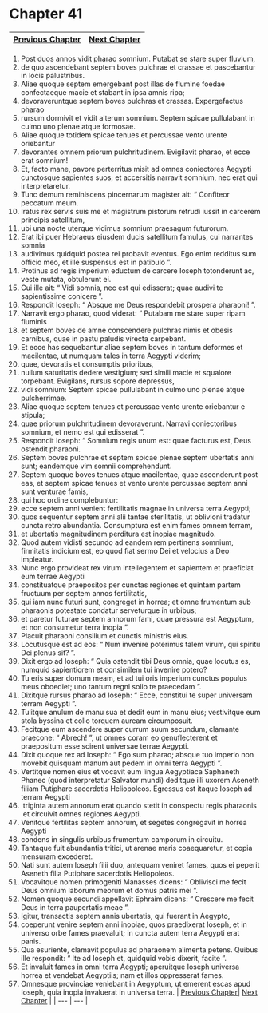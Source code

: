 # Chapter 41
| [Previous Chapter](Chapter%2040.md)| [Next Chapter](Chapter%2042.md) |
| --- | --- |
1. Post duos annos vidit pharao somnium. Putabat se stare super fluvium,
2. de quo ascendebant septem boves pulchrae et crassae et pascebantur in locis palustribus.
3. Aliae quoque septem emergebant post illas de flumine foedae confectaeque macie et stabant in ipsa amnis ripa;
4. devoraveruntque septem boves pulchras et crassas. Expergefactus pharao
5. rursum dormivit et vidit alterum somnium. Septem spicae pullulabant in culmo uno plenae atque formosae.
6. Aliae quoque totidem spicae tenues et percussae vento urente oriebantur
7. devorantes omnem priorum pulchritudinem. Evigilavit pharao, et ecce erat somnium!
8. Et, facto mane, pavore perterritus misit ad omnes coniectores Aegypti cunctosque sapientes suos; et accersitis narravit somnium, nec erat qui interpretaretur.
9. Tunc demum reminiscens pincernarum magister ait: “ Confiteor peccatum meum.
10. Iratus rex servis suis me et magistrum pistorum retrudi iussit in carcerem principis satellitum,
11. ubi una nocte uterque vidimus somnium praesagum futurorum.
12. Erat ibi puer Hebraeus eiusdem ducis satellitum famulus, cui narrantes somnia
13. audivimus quidquid postea rei probavit eventus. Ego enim redditus sum officio meo, et ille suspensus est in patibulo ”.
14. Protinus ad regis imperium eductum de carcere Ioseph totonderunt ac, veste mutata, obtulerunt ei.
15. Cui ille ait: “ Vidi somnia, nec est qui edisserat; quae audivi te sapientissime conicere ”.
16. Respondit Ioseph: “ Absque me Deus respondebit prospera pharaoni! ”.
17. Narravit ergo pharao, quod viderat: “ Putabam me stare super ripam fluminis
18. et septem boves de amne conscendere pulchras nimis et obesis carnibus, quae in pastu paludis virecta carpebant.
19. Et ecce has sequebantur aliae septem boves in tantum deformes et macilentae, ut numquam tales in terra Aegypti viderim;
20. quae, devoratis et consumptis prioribus,
21. nullum saturitatis dedere vestigium; sed simili macie et squalore torpebant. Evigilans, rursus sopore depressus,
22. vidi somnium: Septem spicae pullulabant in culmo uno plenae atque pulcherrimae.
23. Aliae quoque septem tenues et percussae vento urente oriebantur e stipula;
24. quae priorum pulchritudinem devoraverunt. Narravi coniectoribus somnium, et nemo est qui edisserat ”.
25. Respondit Ioseph: “ Somnium regis unum est: quae facturus est, Deus ostendit pharaoni.
26. Septem boves pulchrae et septem spicae plenae septem ubertatis anni sunt; eandemque vim somnii comprehendunt.
27. Septem quoque boves tenues atque macilentae, quae ascenderunt post eas, et septem spicae tenues et vento urente percussae septem anni sunt venturae famis,
28. qui hoc ordine complebuntur:
29. ecce septem anni venient fertilitatis magnae in universa terra Aegypti;
30. quos sequentur septem anni alii tantae sterilitatis, ut oblivioni tradatur cuncta retro abundantia. Consumptura est enim fames omnem terram,
31. et ubertatis magnitudinem perditura est inopiae magnitudo.
32. Quod autem vidisti secundo ad eandem rem pertinens somnium, firmitatis indicium est, eo quod fiat sermo Dei et velocius a Deo impleatur.
33. Nunc ergo provideat rex virum intellegentem et sapientem et praeficiat eum terrae Aegypti
34. constituatque praepositos per cunctas regiones et quintam partem fructuum per septem annos fertilitatis,
35. qui iam nunc futuri sunt, congreget in horrea; et omne frumentum sub pharaonis potestate condatur serveturque in urbibus;
36. et paretur futurae septem annorum fami, quae pressura est Aegyptum, et non consumetur terra inopia ”.
37. Placuit pharaoni consilium et cunctis ministris eius.
38. Locutusque est ad eos: “ Num invenire poterimus talem virum, qui spiritu Dei plenus sit? ”.
39. Dixit ergo ad Ioseph: “ Quia ostendit tibi Deus omnia, quae locutus es, numquid sapientiorem et consimilem tui invenire potero?
40. Tu eris super domum meam, et ad tui oris imperium cunctus populus meus oboediet; uno tantum regni solio te praecedam ”.
41. Dixitque rursus pharao ad Ioseph: “ Ecce, constitui te super universam terram Aegypti ”.
42. Tulitque anulum de manu sua et dedit eum in manu eius; vestivitque eum stola byssina et collo torquem auream circumposuit.
43. Fecitque eum ascendere super currum suum secundum, clamante praecone: “ Abrech! ”, ut omnes coram eo genuflecterent et praepositum esse scirent universae terrae Aegypti.
44. Dixit quoque rex ad Ioseph: “ Ego sum pharao; absque tuo imperio non movebit quisquam manum aut pedem in omni terra Aegypti ”.
45. Vertitque nomen eius et vocavit eum lingua Aegyptiaca Saphaneth Phanec (quod interpretatur Salvator mundi) deditque illi uxorem Aseneth filiam Putiphare sacerdotis Heliopoleos.
Egressus est itaque Ioseph ad terram Aegypti
46. ­ triginta autem annorum erat quando stetit in conspectu regis pharaonis ­ et circuivit omnes regiones Aegypti.
47. Venitque fertilitas septem annorum, et segetes congregavit in horrea Aegypti
48. condens in singulis urbibus frumentum camporum in circuitu.
49. Tantaque fuit abundantia tritici, ut arenae maris coaequaretur, et copia mensuram excederet.
50. Nati sunt autem Ioseph filii duo, antequam veniret fames, quos ei peperit Aseneth filia Putiphare sacerdotis Heliopoleos.
51. Vocavitque nomen primogeniti Manasses dicens: “ Oblivisci me fecit Deus omnium laborum meorum et domus patris mei ”.
52. Nomen quoque secundi appellavit Ephraim dicens: “ Crescere me fecit Deus in terra paupertatis meae ”.
53. Igitur, transactis septem annis ubertatis, qui fuerant in Aegypto,
54. coeperunt venire septem anni inopiae, quos praedixerat Ioseph, et in universo orbe fames praevaluit; in cuncta autem terra Aegypti erat panis.
55. Qua esuriente, clamavit populus ad pharaonem alimenta petens. Quibus ille respondit: “ Ite ad Ioseph et, quidquid vobis dixerit, facite ”.
56. Et invaluit fames in omni terra Aegypti; aperuitque Ioseph universa horrea et vendebat Aegyptiis; nam et illos oppresserat fames.
57. Omnesque provinciae veniebant in Aegyptum, ut emerent escas apud Ioseph, quia inopia invaluerat in universa terra.
| [Previous Chapter](Chapter%2040.md)| [Next Chapter](Chapter%2042.md) |
| --- | --- |